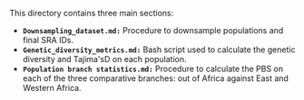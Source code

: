 

This directory contains three main sections:

* **`Downsampling_dataset.md:`** Procedure to downsample populations and final SRA IDs.
* **`Genetic_diversity_metrics.md:`** Bash script used to calculate the genetic diversity and Tajima'sD on each population.
* **`Population branch statistics.md:`** Procedure to calculate the PBS on each of the three comparative branches: out of Africa against East and Western Africa.
